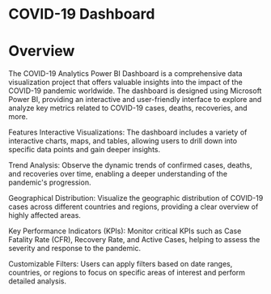 # COVID-19 Dashboard
# Overview

The COVID-19 Analytics Power BI Dashboard is a comprehensive data visualization project that offers valuable insights into the impact of the COVID-19 pandemic worldwide. The dashboard is designed using Microsoft Power BI, providing an interactive and user-friendly interface to explore and analyze key metrics related to COVID-19 cases, deaths, recoveries, and more.

Features
Interactive Visualizations: The dashboard includes a variety of interactive charts, maps, and tables, allowing users to drill down into specific data points and gain deeper insights.

Trend Analysis:
Observe the dynamic trends of confirmed cases, deaths, and recoveries over time, enabling a deeper understanding of the pandemic's progression.

Geographical Distribution:
Visualize the geographic distribution of COVID-19 cases across different countries and regions, providing a clear overview of highly affected areas.

Key Performance Indicators (KPIs):
Monitor critical KPIs such as Case Fatality Rate (CFR), Recovery Rate, and Active Cases, helping to assess the severity and response to the pandemic.


Customizable Filters:
Users can apply filters based on date ranges, countries, or regions to focus on specific areas of interest and perform detailed analysis.
